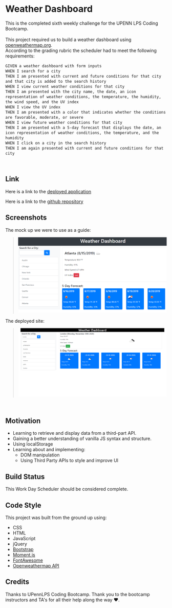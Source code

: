 # Weather Dashboard

This is the completed sixth weekly challenge for the UPENN LPS Coding Bootcamp.<br><br>
This project required us to build a weather dashboard using [openweathermap.org](https://openweathermap.org/).<br>
According to the grading rubric the scheduler had to meet the following requirements:<br>

```
GIVEN a weather dashboard with form inputs
WHEN I search for a city
THEN I am presented with current and future conditions for that city and that city is added to the search history
WHEN I view current weather conditions for that city
THEN I am presented with the city name, the date, an icon representation of weather conditions, the temperature, the humidity, the wind speed, and the UV index
WHEN I view the UV index
THEN I am presented with a color that indicates whether the conditions are favorable, moderate, or severe
WHEN I view future weather conditions for that city
THEN I am presented with a 5-day forecast that displays the date, an icon representation of weather conditions, the temperature, and the humidity
WHEN I click on a city in the search history
THEN I am again presented with current and future conditions for that city
```

<br>

## **Link**

Here is a link to the [deployed application](https://gintstir.github.io/weather-api/)<br> 

Here is a link to the [github repository](https://github.com/Gintstir/weather-api)<br>


## **Screenshots**  
The mock up we were to use as a guide:

>![Mock-up](./assets/images/06-server-side-apis-homework-demo-resized.png)


The deployed site:

>![Deployed-Weather-Dashboard](./assets/images/deployed-dashboard.png)
<br>

## **Motivation**


- Learning to retrieve and display data from a third-part API.
- Gaining a better understanding of vanilla JS syntax and structure.
- Using localStorage
- Learning about and implementing:
    - DOM manipulation
    - Using Third Party APIs to style and improve UI<br>  

## **Build Status**

This Work Day Scheduler should be considered complete.    

## **Code Style**

This project was built from the ground up using:
- CSS
- HTML
- JavaScript
- jQuery
- <a href="https://getbootstrap.com/" target="_blank">Bootstrap</a>
- <a href="https://momentjs.com/" target="_blank">Moment.js</a>
- <a href="https://fontawesome.com/" target="_blank">FontAwesome</a>
- <a href="https://openweathermap.org/" target="_blank">Openweathermap API</a>

## **Credits**

Thanks to UPennLPS Coding Bootcamp. Thank you to the bootcamp instructors and TA's for all their help along the way ❤.  
